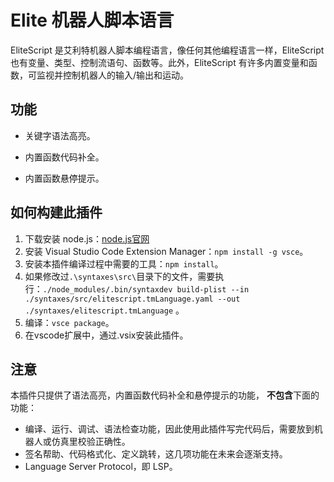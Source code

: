 # Elite 机器人脚本语言

EliteScript 是艾利特机器人脚本编程语言，像任何其他编程语言一样，EliteScript 也有变量、类型、控制流语句、函数等。此外，EliteScript 有许多内置变量和函数，可监视并控制机器人的输入/输出和运动。

## 功能
- 关键字语法高亮。

- 内置函数代码补全。

- 内置函数悬停提示。


## 如何构建此插件
1. 下载安装 node.js：[node.js官网](https://nodejs.org)
2. 安装 Visual Studio Code Extension Manager：`npm install -g vsce`。
3. 安装本插件编译过程中需要的工具：`npm install`。
4. 如果修改过`.\syntaxes\src\`目录下的文件，需要执行：`./node_modules/.bin/syntaxdev build-plist --in ./syntaxes/src/elitescript.tmLanguage.yaml --out ./syntaxes/elitescript.tmLanguage` 。
5. 编译：`vsce package`。
6. 在vscode扩展中，通过.vsix安装此插件。

## 注意

本插件只提供了语法高亮，内置函数代码补全和悬停提示的功能， **不包含**下面的功能：
- 编译、运行、调试、语法检查功能，因此使用此插件写完代码后，需要放到机器人或仿真里校验正确性。
- 签名帮助、代码格式化、定义跳转，这几项功能在未来会逐渐支持。
- Language Server Protocol，即 LSP。
